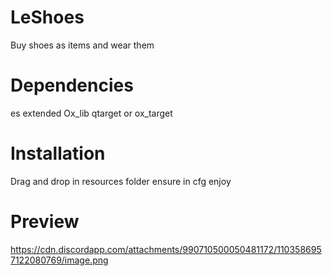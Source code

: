 
# LeShoes
Buy shoes as items and wear them

# Dependencies
es extended
Ox_lib
qtarget or ox_target

# Installation
Drag and drop in resources folder
ensure in cfg
enjoy

# Preview
https://cdn.discordapp.com/attachments/990710500050481172/1103586957122080769/image.png
